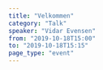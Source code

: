 ```yaml
---
title: "Velkommen"
category: "Talk"
speaker: "Vidar Evensen"
from: "2019-10-18T15:00"
to: "2019-10-18T15:15"
page_type: "event"
---
```

